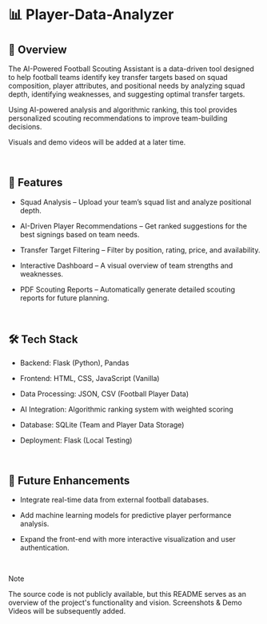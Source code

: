 # 📊 Player-Data-Analyzer

## 📌 Overview
The AI-Powered Football Scouting Assistant is a data-driven tool designed to help football teams identify key transfer targets based on squad composition, player attributes, and positional needs by analyzing squad depth, identifying weaknesses, and suggesting optimal transfer targets.

Using AI-powered analysis and algorithmic ranking, this tool provides personalized scouting recommendations to improve team-building decisions.

Visuals and demo videos will be added at a later time.

<br>

## 🚀 Features
- Squad Analysis – Upload your team’s squad list and analyze positional depth.
  
- AI-Driven Player Recommendations – Get ranked suggestions for the best signings based on team needs.
  
- Transfer Target Filtering – Filter by position, rating, price, and availability.
  
- Interactive Dashboard – A visual overview of team strengths and weaknesses.
  
- PDF Scouting Reports – Automatically generate detailed scouting reports for future planning.

<br>

## 🛠 Tech Stack
- Backend: Flask (Python), Pandas
  
- Frontend: HTML, CSS, JavaScript (Vanilla)
  
- Data Processing: JSON, CSV (Football Player Data)
  
- AI Integration: Algorithmic ranking system with weighted scoring
  
- Database: SQLite (Team and Player Data Storage)
  
- Deployment: Flask (Local Testing)

<br>

## 🌟 Future Enhancements
- Integrate real-time data from external football databases.
  
- Add machine learning models for predictive player performance analysis.
  
- Expand the front-end with more interactive visualization and user authentication.

<br>

> [!NOTE]
> The source code is not publicly available, but this README serves as an overview of the project's functionality and vision.
> Screenshots & Demo Videos will be subsequently added.
